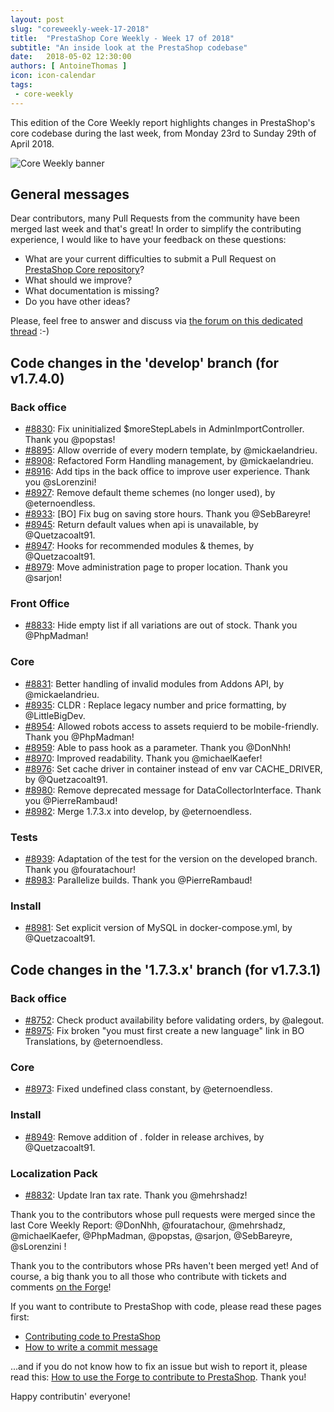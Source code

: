 ```yaml
---
layout: post
slug: "coreweekly-week-17-2018"
title:  "PrestaShop Core Weekly - Week 17 of 2018"
subtitle: "An inside look at the PrestaShop codebase"
date:   2018-05-02 12:30:00
authors: [ AntoineThomas ]
icon: icon-calendar
tags:
 - core-weekly
---
```


This edition of the Core Weekly report highlights changes in PrestaShop's core codebase during the last week, from Monday 23rd to Sunday 29th of April 2018.

![Core Weekly banner](/assets/images/2017/04/core_weekly_banner.jpg)


## General messages

Dear contributors, many Pull Requests from the community have been merged last week and that's great! In order to simplify the contributing experience, I would like to have your feedback on these questions:

* What are your current difficulties to submit a Pull Request on [PrestaShop Core repository](https://github.com/PrestaShop/PrestaShop)?
* What should we improve?
* What documentation is missing?
* Do you have other ideas?

Please, feel free to answer and discuss via [the forum on this dedicated thread](https://www.prestashop.com/forums/topic/790373-contributing-to-prestashop-core-should-become-more-easy/) :-)


## Code changes in the 'develop' branch (for v1.7.4.0)

### Back office
* [#8830](https://github.com/PrestaShop/PrestaShop/pull/8830): Fix uninitialized $moreStepLabels in AdminImportController. Thank you @popstas!
* [#8895](https://github.com/PrestaShop/PrestaShop/pull/8895): Allow override of every modern template, by @mickaelandrieu.
* [#8908](https://github.com/PrestaShop/PrestaShop/pull/8908): Refactored Form Handling management, by @mickaelandrieu.
* [#8916](https://github.com/PrestaShop/PrestaShop/pull/8916): Add tips in the back office to improve user experience. Thank you @sLorenzini!
* [#8927](https://github.com/PrestaShop/PrestaShop/pull/8927): Remove default theme schemes (no longer used), by @eternoendless.
* [#8933](https://github.com/PrestaShop/PrestaShop/pull/8933): [BO] Fix bug on saving store hours. Thank you @SebBareyre!
* [#8945](https://github.com/PrestaShop/PrestaShop/pull/8945): Return default values when api is unavailable, by @Quetzacoalt91.
* [#8947](https://github.com/PrestaShop/PrestaShop/pull/8947): Hooks for recommended modules & themes, by @Quetzacoalt91.
* [#8979](https://github.com/PrestaShop/PrestaShop/pull/8979): Move administration page to proper location. Thank you @sarjon!


### Front Office
* [#8833](https://github.com/PrestaShop/PrestaShop/pull/8833): Hide empty list if all variations are out of stock. Thank you @PhpMadman!

### Core
* [#8831](https://github.com/PrestaShop/PrestaShop/pull/8831): Better handling of invalid modules from Addons API, by @mickaelandrieu.
* [#8935](https://github.com/PrestaShop/PrestaShop/pull/8935): CLDR : Replace legacy number and price formatting, by @LittleBigDev.
* [#8954](https://github.com/PrestaShop/PrestaShop/pull/8954): Allowed robots access to assets requierd to be mobile-friendly. Thank you @PhpMadman!
* [#8959](https://github.com/PrestaShop/PrestaShop/pull/8959): Able to pass hook as a parameter. Thank you @DonNhh!
* [#8970](https://github.com/PrestaShop/PrestaShop/pull/8970): Improved readability. Thank you @michaelKaefer!
* [#8976](https://github.com/PrestaShop/PrestaShop/pull/8976): Set cache driver in container instead of env var CACHE_DRIVER, by @Quetzacoalt91.
* [#8980](https://github.com/PrestaShop/PrestaShop/pull/8980): Remove deprecated message for DataCollectorInterface. Thank you @PierreRambaud!
* [#8982](https://github.com/PrestaShop/PrestaShop/pull/8982): Merge 1.7.3.x into develop, by @eternoendless.


### Tests
* [#8939](https://github.com/PrestaShop/PrestaShop/pull/8939): Adaptation of the test for the version on the developed branch. Thank you @fouratachour!
* [#8983](https://github.com/PrestaShop/PrestaShop/pull/8983): Parallelize builds. Thank you @PierreRambaud!


### Install
* [#8981](https://github.com/PrestaShop/PrestaShop/pull/8981): Set explicit version of MySQL in docker-compose.yml, by @Quetzacoalt91.


## Code changes in the '1.7.3.x' branch (for v1.7.3.1)

### Back office
* [#8752](https://github.com/PrestaShop/PrestaShop/pull/8752): Check product availability before validating orders, by @alegout.
* [#8975](https://github.com/PrestaShop/PrestaShop/pull/8975): Fix broken "you must first create a new language" link in BO Translations, by @eternoendless.


### Core
* [#8973](https://github.com/PrestaShop/PrestaShop/pull/8973): Fixed undefined class constant, by @eternoendless.


### Install
* [#8949](https://github.com/PrestaShop/PrestaShop/pull/8949): Remove addition of . folder in release archives, by @Quetzacoalt91.

### Localization Pack
* [#8832](https://github.com/PrestaShop/PrestaShop/pull/8832): Update Iran tax rate. Thank you @mehrshadz!



Thank you to the contributors whose pull requests were merged since the last Core Weekly Report: @DonNhh, @fouratachour, @mehrshadz, @michaelKaefer, @PhpMadman, @popstas, @sarjon, @SebBareyre, @sLorenzini  !

Thank you to the contributors whose PRs haven't been merged yet! And of course, a big thank you to all those who contribute with tickets and comments [on the Forge](http://forge.prestashop.com/)!

If you want to contribute to PrestaShop with code, please read these pages first:

 * [Contributing code to PrestaShop](http://doc.prestashop.com/display/PS16/Contributing+code+to+PrestaShop)
 * [How to write a commit message](http://doc.prestashop.com/display/PS16/How+to+write+a+commit+message)

...and if you do not know how to fix an issue but wish to report it, please read this: [How to use the Forge to contribute to PrestaShop](http://doc.prestashop.com/display/PS16/How+to+use+the+Forge+to+contribute+to+PrestaShop). Thank you!

Happy contributin' everyone!
